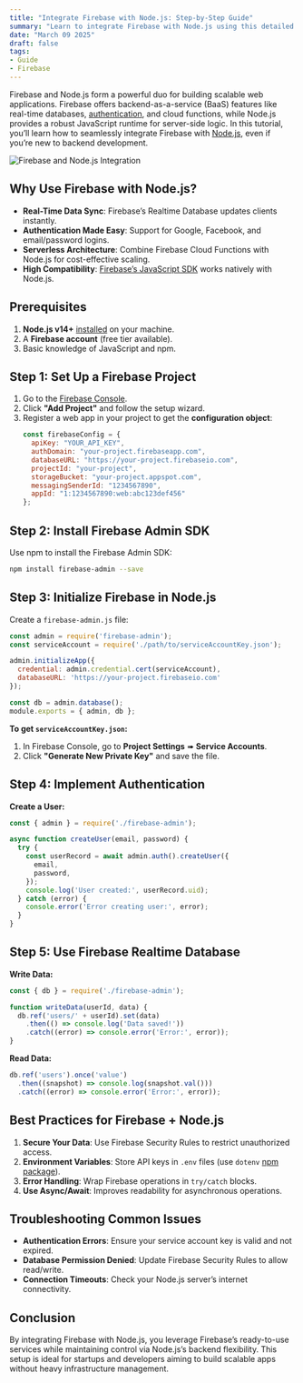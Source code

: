 ```yaml
---
title: "Integrate Firebase with Node.js: Step-by-Step Guide"
summary: "Learn to integrate Firebase with Node.js using this detailed guide. Setup, authentication, real-time database, and best practices covered."
date: "March 09 2025"
draft: false
tags:
- Guide
- Firebase
---
```


Firebase and Node.js form a powerful duo for building scalable web applications. Firebase offers backend-as-a-service (BaaS) features like real-time databases, [authentication](https://exonoob.in/blog/session-vs-jwt-authentication-in-expressjs/), and cloud functions, while Node.js provides a robust JavaScript runtime for server-side logic. In this tutorial, you’ll learn how to seamlessly integrate Firebase with [Node.js](https://nodejs.org/en/download), even if you’re new to backend development.

![Firebase and Node.js Integration](https://images.unsplash.com/photo-1555949963-ff9fe0c870eb?ixlib=rb-1.2.1&auto=format&fit=crop&w=1350&q=80)

## Why Use Firebase with Node.js?
- **Real-Time Data Sync**: Firebase’s Realtime Database updates clients instantly.
- **Authentication Made Easy**: Support for Google, Facebook, and email/password logins.
- **Serverless Architecture**: Combine Firebase Cloud Functions with Node.js for cost-effective scaling.
- **High Compatibility**: [Firebase’s JavaScript SDK](https://firebase.google.com/docs/reference/js) works natively with Node.js.

## Prerequisites
1. **Node.js v14+** [installed](https://nodejs.org/en/download) on your machine.
2. A **Firebase account** (free tier available).
3. Basic knowledge of JavaScript and npm.

## Step 1: Set Up a Firebase Project
1. Go to the [Firebase Console](https://console.firebase.google.com/).
2. Click **"Add Project"** and follow the setup wizard.
3. Register a web app in your project to get the **configuration object**:
   ```javascript
   const firebaseConfig = {
     apiKey: "YOUR_API_KEY",
     authDomain: "your-project.firebaseapp.com",
     databaseURL: "https://your-project.firebaseio.com",
     projectId: "your-project",
     storageBucket: "your-project.appspot.com",
     messagingSenderId: "1234567890",
     appId: "1:1234567890:web:abc123def456"
   };
   ```

## Step 2: Install Firebase Admin SDK
Use npm to install the Firebase Admin SDK:
```bash
npm install firebase-admin --save
```

## Step 3: Initialize Firebase in Node.js
Create a `firebase-admin.js` file:
```javascript
const admin = require('firebase-admin');
const serviceAccount = require('./path/to/serviceAccountKey.json');

admin.initializeApp({
  credential: admin.credential.cert(serviceAccount),
  databaseURL: 'https://your-project.firebaseio.com'
});

const db = admin.database();
module.exports = { admin, db };
```

**To get `serviceAccountKey.json`:**
1. In Firebase Console, go to **Project Settings** ➠ **Service Accounts**.
2. Click **"Generate New Private Key"** and save the file.

## Step 4: Implement Authentication
**Create a User:**
```javascript
const { admin } = require('./firebase-admin');

async function createUser(email, password) {
  try {
    const userRecord = await admin.auth().createUser({
      email,
      password,
    });
    console.log('User created:', userRecord.uid);
  } catch (error) {
    console.error('Error creating user:', error);
  }
}
```

## Step 5: Use Firebase Realtime Database
**Write Data:**
```javascript
const { db } = require('./firebase-admin');

function writeData(userId, data) {
  db.ref('users/' + userId).set(data)
    .then(() => console.log('Data saved!'))
    .catch((error) => console.error('Error:', error));
}
```

**Read Data:**
```javascript
db.ref('users').once('value')
  .then((snapshot) => console.log(snapshot.val()))
  .catch((error) => console.error('Error:', error));
```

## Best Practices for Firebase + Node.js
1. **Secure Your Data**: Use Firebase Security Rules to restrict unauthorized access.
2. **Environment Variables**: Store API keys in `.env` files (use `dotenv` [npm package](https://www.npmjs.com/package/dotenv)).
3. **Error Handling**: Wrap Firebase operations in `try/catch` blocks.
4. **Use Async/Await**: Improves readability for asynchronous operations.

## Troubleshooting Common Issues
- **Authentication Errors**: Ensure your service account key is valid and not expired.
- **Database Permission Denied**: Update Firebase Security Rules to allow read/write.
- **Connection Timeouts**: Check your Node.js server’s internet connectivity.

## Conclusion
By integrating Firebase with Node.js, you leverage Firebase’s ready-to-use services while maintaining control via Node.js’s backend flexibility. This setup is ideal for startups and developers aiming to build scalable apps without heavy infrastructure management.